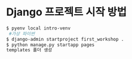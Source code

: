 # Django 프로젝트 시작 방법

```bash
$ pyenv local intro-venv
 #가상 파이썬
$ django-admin startproject first_workshop .
$ python manage.py startapp pages
templates 폴더 생성
```

